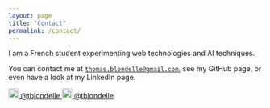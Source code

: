 ```yaml
---
layout: page
title: "Contact"
permalink: /contact/
---
```


I am a French student experimenting web technologies and AI techniques.

You can contact me at <code class="black"   >thomas.blondelle@gmail.com</code>, see my GitHub page, or even have a look at my LinkedIn page.

<div class='center'>
   <a href="https://github.com/tblondelle" class="btn btn-default">
       <img class="logo" src="{{site.github.url}}/images/github_logo.png" height="20" width="20">
       <span>@tblondelle</span>
   </a>
   <a href="https://www.linkedin.com/in/tblondelle/" class="btn btn-default">
       <img class="logo" src="{{site.github.url}}/images/linkedin_logo.png" height="20" width="20">
       <span>@tblondelle</span>
   </a>
</div>

